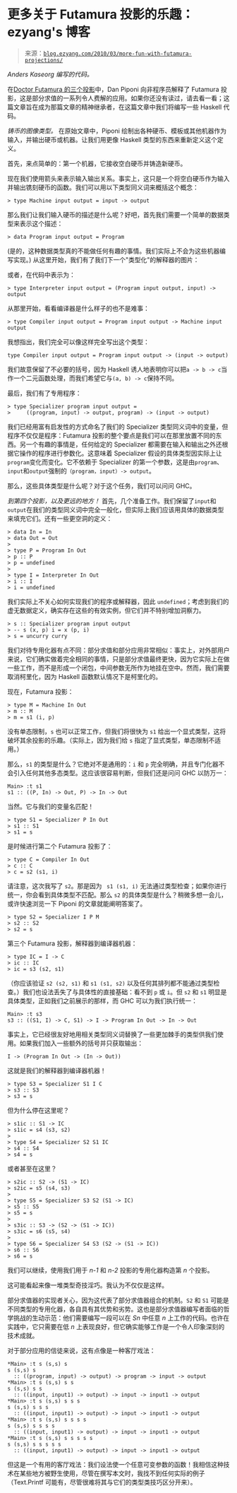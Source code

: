 <!--yml

category: 未分类

date: 2024-07-01 18:18:23

-->

# 更多关于 Futamura 投影的乐趣：ezyang's 博客

> 来源：[`blog.ezyang.com/2010/03/more-fun-with-futamura-projections/`](http://blog.ezyang.com/2010/03/more-fun-with-futamura-projections/)

*Anders Kaseorg 编写的代码。*

在[Doctor Futamura 的三个投影](http://blog.sigfpe.com/2009/05/three-projections-of-doctor-futamura.html)中，Dan Piponi 向非程序员解释了 Futamura 投影，这是部分求值的一系列令人费解的应用。如果你还没有读过，请去看一看；这篇文章旨在成为那篇文章的精神继承者，在这篇文章中我们将编写一些 Haskell 代码。

*铸币的图像类型。* 在原始文章中，Piponi 绘制出各种硬币、模板或其他机器作为输入，并输出硬币或机器。让我们用更像 Haskell 类型的东西来重新定义这个定义。

首先，来点简单的：第一个机器，它接收空白硬币并铸造新硬币。

现在我们使用箭头来表示输入输出关系。事实上，这只是一个将空白硬币作为输入并输出镌刻硬币的函数。我们可以用以下类型同义词来概括这个概念：

```
> type Machine input output = input -> output

```

那么我们让我们输入硬币的描述是什么呢？好吧，首先我们需要一个简单的数据类型来表示这个描述：

```
> data Program input output = Program

```

(是的，这种数据类型真的不能做任何有趣的事情。我们实际上不会为这些机器编写实现。) 从这里开始，我们有了我们下一个"类型化"的解释器的图片：

或者，在代码中表示为：

```
> type Interpreter input output = (Program input output, input) -> output

```

从那里开始，看看编译器是什么样子的也不是难事：

```
> type Compiler input output = Program input output -> Machine input output

```

我想指出，我们完全可以像这样完全写出这个类型：

```
type Compiler input output = Program input output -> (input -> output)

```

我们故意保留了不必要的括号，因为 Haskell 诱人地表明你可以把`a -> b -> c`当作一个二元函数处理，而我们希望它与`(a, b) -> c`保持不同。

最后，我们有了专用程序：

```
> type Specializer program input output =
>     ((program, input) -> output, program) -> (input -> output)

```

我们已经用富有启发性的方式命名了我们的 Specializer 类型同义词中的变量，但程序不仅仅是程序：Futamura 投影的整个要点是我们可以在那里放置不同的东西。另一个有趣的事情是，任何给定的 Specializer 都需要在输入和输出之外还根据它操作的程序进行参数化。这意味着 Specializer 假设的具体类型因实际上让`program`变化而变化。它不依赖于 Specializer 的第一个参数，这是由`program`、`input`和`output`强制的`（program，input）-> output`。

那么，这些具体类型是什么呢？对于这个任务，我们可以问问 GHC。

*到第四个投影，以及更远的地方！* 首先，几个准备工作。我们保留了`input`和`output`在我们的类型同义词中完全一般化，但实际上我们应该用具体的数据类型来填充它们。还有一些更空洞的定义：

```
> data In = In
> data Out = Out
>
> type P = Program In Out
> p :: P
> p = undefined
>
> type I = Interpreter In Out
> i :: I
> i = undefined

```

我们实际上不关心如何实现我们的程序或解释器，因此 `undefined`；考虑到我们的虚无数据定义，确实存在这些的有效实例，但它们并不特别增加洞察力。

```
> s :: Specializer program input output
> -- s (x, p) i = x (p, i)
> s = uncurry curry

```

我们对待专用化器有点不同：部分求值和部分应用非常相似：事实上，对外部用户来说，它们确实做着完全相同的事情，只是部分求值最终更快，因为它实际上在做一些工作，而不是形成一个闭包，中间参数无所作为地挂在空中。然而，我们需要取消柯里化，因为 Haskell 函数默认情况下是柯里化的。

现在，Futamura 投影：

```
> type M = Machine In Out
> m :: M
> m = s1 (i, p)

```

没有单态限制，`s` 也可以正常工作，但我们将很快为 `s1` 给出一个显式类型，这将破坏其余投影的乐趣。（实际上，因为我们给 `s` 指定了显式类型，单态限制不适用。）

那么，`s1` 的类型是什么？它绝对不是通用的：`i` 和 `p` 完全明确，并且专门化器不会引入任何其他多态类型。这应该很容易判断，但我们还是问问 GHC 以防万一：

```
Main> :t s1
s1 :: ((P, In) -> Out, P) -> In -> Out

```

当然。它与我们的变量名匹配！

```
> type S1 = Specializer P In Out
> s1 :: S1
> s1 = s

```

是时候进行第二个 Futamura 投影了：

```
> type C = Compiler In Out
> c :: C
> c = s2 (s1, i)

```

请注意，这次我写了 `s2`。那是因为 `` s1 (s1, i)`` 无法通过类型检查；如果你进行统一，你会看到具体类型不匹配。那么 `s2` 的具体类型是什么？稍微多想一会儿，或许快速浏览一下 Piponi 的文章就能阐明答案了。

```
> type S2 = Specializer I P M
> s2 :: S2
> s2 = s

```

第三个 Futamura 投影，解释器到编译器机器：

```
> type IC = I -> C
> ic :: IC
> ic = s3 (s2, s1)

```

（你应该验证 `s2 (s2, s1)` 和 `s1 (s1, s2)` 以及任何其排列都不能通过类型检查。）我们也设法丢失了与具体性的直接基础：看不到 `p` 或 `i`。但 `s2` 和 `s1` 明显是具体类型，正如我们之前展示的那样，而 GHC 可以为我们执行统一：

```
Main> :t s3
s3 :: ((S1, I) -> C, S1) -> I -> Program In Out -> In -> Out

```

事实上，它已经很友好地用相关类型同义词替换了一些更加棘手的类型供我们使用。如果我们加入一些额外的括号并只获取输出：

```
I -> (Program In Out -> (In -> Out))

```

这就是我们的解释器到编译器机器！

```
> type S3 = Specializer S1 I C
> s3 :: S3
> s3 = s

```

但为什么停在这里呢？

```
> s1ic :: S1 -> IC
> s1ic = s4 (s3, s2)
>
> type S4 = Specializer S2 S1 IC
> s4 :: S4
> s4 = s

```

或者甚至在这里？

```
> s2ic :: S2 -> (S1 -> IC)
> s2ic = s5 (s4, s3)
>
> type S5 = Specializer S3 S2 (S1 -> IC)
> s5 :: S5
> s5 = s
>
> s3ic :: S3 -> (S2 -> (S1 -> IC))
> s3ic = s6 (s5, s4)
>
> type S6 = Specializer S4 S3 (S2 -> (S1 -> IC))
> s6 :: S6
> s6 = s

```

我们可以继续，使用我们用于 *n-1* 和 *n-2* 投影的专用化器构造第 *n* 个投影。

这可能看起来像一堆类型奇技淫巧。我认为不仅仅是这样。

部分求值器的实现者关心，因为这代表了部分求值器组合的机制。`S2` 和 `S1` 可能是不同类型的专用化器，各自具有其优势和劣势。这也是部分求值器编写者面临的哲学挑战的生动示范：他们需要编写一段可以在 *Sn* 中任意 *n* 上工作的代码。也许在实践中，它只需要在低 *n* 上表现良好，但它确实能够工作是一个令人印象深刻的技术成就。

对于部分应用的信徒来说，这有点像是一种客厅戏法：

```
*Main> :t s (s,s) s
s (s,s) s
  :: ((program, input) -> output) -> program -> input -> output
*Main> :t s (s,s) s s
s (s,s) s s
  :: ((input, input1) -> output) -> input -> input1 -> output
*Main> :t s (s,s) s s s
s (s,s) s s s
  :: ((input, input1) -> output) -> input -> input1 -> output
*Main> :t s (s,s) s s s s
s (s,s) s s s s
  :: ((input, input1) -> output) -> input -> input1 -> output
*Main> :t s (s,s) s s s s s
s (s,s) s s s s s
  :: ((input, input1) -> output) -> input -> input1 -> output

```

但这是一个有用的客厅戏法：我们设法使一个任意可变参数的函数！我相信这种技术在某些地方被野生使用，尽管在撰写本文时，我找不到任何实际的例子（Text.Printf 可能有，尽管很难将其与它们的类型类技巧区分开来）。
